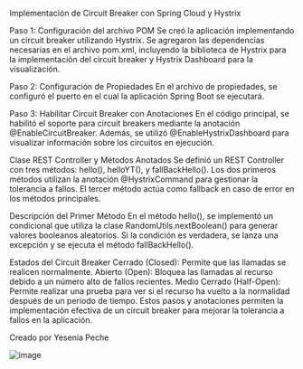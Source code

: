 Implementación de Circuit Breaker con Spring Cloud y Hystrix

Paso 1: Configuración del archivo POM
Se creó la aplicación implementando un circuit breaker utilizando Hystrix. Se agregaron las dependencias necesarias en el archivo pom.xml, incluyendo la biblioteca de Hystrix para la implementación del circuit breaker y Hystrix Dashboard para la visualización.

Paso 2: Configuración de Propiedades
En el archivo de propiedades, se configuró el puerto en el cual la aplicación Spring Boot se ejecutará.

Paso 3: Habilitar Circuit Breaker con Anotaciones
En el código principal, se habilitó el soporte para circuit breakers mediante la anotación @EnableCircuitBreaker. Además, se utilizó @EnableHystrixDashboard para visualizar información sobre los circuitos en ejecución.

Clase REST Controller y Métodos Anotados
Se definió un REST Controller con tres métodos: hello(), helloYT(), y fallBackHello(). Los dos primeros métodos utilizan la anotación @HystrixCommand para gestionar la tolerancia a fallos. El tercer método actúa como fallback en caso de error en los métodos principales.

Descripción del Primer Método
En el método hello(), se implementó un condicional que utiliza la clase RandomUtils.nextBoolean() para generar valores booleanos aleatorios. Si la condición es verdadera, se lanza una excepción y se ejecuta el método fallBackHello().

Estados del Circuit Breaker
Cerrado (Closed): Permite que las llamadas se realicen normalmente.
Abierto (Open): Bloquea las llamadas al recurso debido a un número alto de fallos recientes.
Medio Cerrado (Half-Open): Permite realizar una prueba para ver si el recurso ha vuelto a la normalidad después de un período de tiempo.
Estos pasos y anotaciones permiten la implementación efectiva de un circuit breaker para mejorar la tolerancia a fallos en la aplicación.

Creado por Yesenia Peche


![image](https://github.com/LizetPV/demoHystrix/assets/122371050/8e172611-5010-411f-8f34-8379b4c01bdb)

